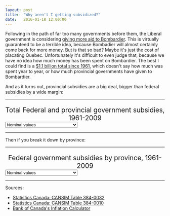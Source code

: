 ```yaml
---
layout: post
title:  "Why aren't I getting subsidized?"
date:   2016-01-18 12:00:00
---
```


Following in the path of far too many governments before them, the Liberal government is considering [giving more aid to Bombardier](http://www.bloomberg.com/news/articles/2016-01-04/bombardier-an-anchor-for-canada-trudeau-briefing-memo-says). This is virtually guaranteed to be a terrible idea, because Bombadier will almost certainly come back for more money. But is that so bad? Maybe it's just the cost of placating Quebec. Unfortunately it's difficult to even judge that, because we have no idea how much money has been spent on Bombardier. The best I could find is a [$1.1 billion total since 1961](http://www.huffingtonpost.ca/mark-milke/bombardier-corporate-welfare-trap_b_4705751.html), which doesn't say how much was spent year to year, or how much provincial governments have given to Bombardier.

And as it turns out, provincial subsidies are a big deal, bigger than federal subsidies by a wide margin:

* * *

<div id="subsdTip" class="hidden">
  <p id="tipTop"><span id="tipTitle"></span></p>
  <p class="tipInfo"><span id="tipText1"></span></p>
  <p class="tipInfo"><span id="tipText2"></span></p>
</div>
<p class="subsdTitle">Total Federal and provincial government subsidies, 1961-2009</p>
<div>
  <select id="substSelect">
    <option value="nominal" selected="selected">Nominal values</option>
    <option value="inflation-adjusted">Adjusted for inflation (2015 dollars)</option>
  </select>
</div>
<div id="subsdChart"></div>

* * *

Then if you break it down by province:

* * *

<p class="subsdTitle">Federal government subsidies by province, 1961-2009</p>
<div>
  <select id="subfdSelect">
    <option value="nominal" selected="selected">Nominal values</option>
    <option value="inflation-adjusted">Adjusted for inflation (2015 dollars)</option>
  </select>
</div>
<div id="subfdChart"></div>

* * *

Sources:

- [Statistics Canada: CANSIM Table 384-0032]()
- [Statistics Canada: CANSIM Table 384-0010]()
- [Bank of Canada's Inflation Calculator](http://www.bankofcanada.ca/rates/related/inflation-calculator/)


<style>

#subsdChart text,
#subfdChart text {
  font-size: 10px;
}

#subsdChart .axis path,
#subsdChart .axis line,
#subfdChart .axis path,
#subfdChart .axis line {
  fill: none;
  stroke: #000;
  shape-rendering: crispEdges;
}

.subsdTitle {
	font-size: 1.5em;
	margin-bottom: 0;
  text-align: center;
}

.subsdSubTitle {
	font-style: italic;
	text-align: center;
}

#subsdChart .x.axis path,
#subfdChart .x.axis path {
  display: none;
}

#subsdChart .line, 
#subfdChart .line {
  fill: none;
  stroke-linecap: "round";
  stroke: #000;
  stroke-width: 1px;
}

#subsdChart .fedLine {
	opacity: 0.5;
}

#subsdChart .provLine {

}

#subsdChart .selectLine {

}

#subsdChart .circle {
	cursor: pointer;
}

#subsdChart .fedCircle {
	fill: #000000;
}

#subsdChart .provRect {
	fill: #FFFFFF;
}

#subsdChart .selected {
	fill: red;
}

/* Tooltip */
.hidden {
  display: none;
}

#subsdTip {
  border: 1px solid black;
  border-radius: 5px;
  background-color: white;
  box-shadow: 2px 2px 2px 3px rgba(0, 0, 0, 0.05);
  position: absolute;
  width: 225px;
  height: auto;
  padding: 10px;
  pointer-events: none;
}

#subsdTip strong {
  font-weight: bold;
}

#subsdTip #tipTop {
  font-size: 16px;
  font-weight: bold;
  margin-bottom: 10px !important;
  text-transform: capitalize;
}

#subsdTip .tipInfo {
  font-size: 12px;
  margin: 0;
}

.hidden {
  display: none;
}

</style>

<script src="https://cdnjs.cloudflare.com/ajax/libs/queue-async/1.0.7/queue.min.js"></script>

<script>

var coordinates = [0, 0];
var body = d3.select("body")
    .on("mousemove", function() {
      coordinates = d3.mouse(this);
    })
    .on("mousedown", function() {
      coordinates = d3.mouse(this);
    });

/*
*	Total Federal & Provincial subsidies
*/

subsdChart();
subfdChart();

function subsdChart() {

	var margin = {top: 20, right: 20, bottom: 30, left: 50},
	    width = 740 - margin.left - margin.right,
	    height = 300 - margin.top - margin.bottom;

	var parseDate = d3.time.format("%Y").parse;

	var format = d3.format(",.0");

	var dataColours = ["#FF0000", "#808080"];

	var x = d3.time.scale()
	    .range([0, width]);

	var y = d3.scale.linear()
	    .range([height, 0]);

	var xAxis = d3.svg.axis()
	    .scale(x)
	    .orient("bottom");

	var yAxis = d3.svg.axis()
	    .scale(y)
	    .orient("left");

	var selectedOpt = "nominal";

	var lineStart = d3.svg.line()
	  .x(function(d) { return x(d.year); })
	  .y(function(d) { return y(0); });

  var nominalLine = d3.svg.line()
	  .x(function(d) { return x(d.year); })
	  .y(function(d) { return y(d.nominal); });

  var infLine = d3.svg.line()
	  .x(function(d) { return x(d.year); })
	  .y(function(d) { return y(d["inflation-adjusted"]); });

	var svg = d3.select("#subsdChart").append("svg")
	    .attr("width", width + margin.left + margin.right)
	    .attr("height", height + margin.top + margin.bottom)
	  .append("g")
	    .attr("transform", "translate(" + margin.left + "," + margin.top + ")");

	d3.csv("{{ site.baseurl }}/data/2016/01/subsd_can.csv", type, function(error, data) {
	  if (error) throw error;

	  x.domain(d3.extent(data, function(d) { return d.year; }));
	  y.domain(d3.extent(data, function(d) { return d.nominal; }));

	  var nestData = d3.nest()
	  	.key(function(d) { return d.government; })
	  	.entries(data);

	  var subsd = svg.selectAll(".subsd")
	      .data(nestData)
	    .enter().append("g")
	      .attr("class", "subsd");

    var lines = subsd.append("path")
      .attr("class", function(d) {
      	if (d.key === "federal") {
      		return "line fedLine";
      	} else {
      		return "line provLine";
      	}
      	return "line";
      })
      .attr("d", function(d) { return lineStart(d.values); });

		lines.transition()
			.duration(1000)
			.attr("d", function(d) { return nominalLine(d.values); });

		var circleGroup = subsd.append("g")
			.attr("class", "circle-group");

		var circles = circleGroup.selectAll("circles")
			.data(function(d) { return d.values; })
			.enter()
			.append("circle")
			.attr("class", function(d) {
				if (d.government === "federal") {
					return "circle fedCircle";
				} else {
					return "circle provRect";
				}
			})
			.attr("cx", function(d) {  return x(d.year); })
			.attr("cy", function(d) { return y(1); })
			.attr("r", 2)
			.on("mouseover", function(d) { 
				showTooltip(d);
				d3.select(this).classed("selected", true);
			})
			.on("mouseout", function(d) { 
				d3.select("#subsdTip").classed("hidden", true); 
				d3.select(this).classed("selected", false);
			});

		circles.transition()
			.duration(1000)
			.attr("cy", function(d) { return y(d.nominal); });

	  svg.append("g")
	      .attr("class", "x axis")
	      .attr("transform", "translate(0," + height + ")")
	      .call(xAxis);

	  var yAxisLine = svg.append("g")
	      .attr("class", "y axis")
	      .call(yAxis);

	  var yAxisLabel = yAxisLine.append("text")
	      .attr("transform", "rotate(-90)")
	      .attr("y", 6)
	      .attr("dy", ".71em")
	      .style("text-anchor", "end")
	      .text("Million dollars");

		function showTooltip(d) {
			var xPos = coordinates[0] + 15;
        if (x(d.year) > width / 2) {
          xPos = coordinates[0] - 250;
        }
        var yPos = coordinates[1];
        d3.select("#subsdTip")
          .style("left", xPos + "px")
          .style("top", yPos + "px");

				d3.select("#subsdTip")
          .select("#tipTitle").text(d.government + " subsidies – " + d.year.getFullYear());
        if (selectedOpt === "nominal") {
        	d3.select("#subsdTip")
          	.select("#tipText1")
          	.text("$" + format(d.nominal) + " million dollars");
        } else {
        	d3.select("#subsdTip")
          	.select("#tipText1")
          	.text("$" + d["inflation-adjusted"] + " million dollars");
        }
        d3.select("#subsdTip")
          .select("#tipText2").text(d.source);

        d3.select("#subsdTip").classed("hidden", false);
		}

	  d3.select("#substSelect")
			.on("change", selected);

		function selected() {
			selectedOpt = this.options[this.selectedIndex].value;
			y.domain(d3.extent(data, function(d) { return d[selectedOpt]; }));
			svg.select(".y")
				.transition().duration(1500).ease("sin-in-out")
				.call(yAxis);

			if (selectedOpt === "nominal") {
				lines.transition()
					.duration(1000)
					.attr("d", function(d) { return nominalLine(d.values); });
				circles.transition()
					.duration(1000)
					.attr("cy", function(d) { return y(d.nominal); });
			} else {
				lines.transition()
					.duration(1000)
					.attr("d", function(d) { return infLine(d.values); });
				circles.transition()
					.duration(1000)
					.attr("cy", function(d) { return y(d["inflation-adjusted"]); });
			}
		}
	});

	function type(d) {
		d.year = parseDate(d.year);
		d.nominal = +d.nominal;
		d["inflation-adjusted"] = +d["inflation-adjusted"];

    return d;
	}

}

/*
*
* Federal subsidies by province
*
*/

function subfdChart() {

	var margin = {top: 20, right: 20, bottom: 30, left: 50},
	    width = 740 - margin.left - margin.right,
	    height = 300 - margin.top - margin.bottom;

	var parseDate = d3.time.format("%Y").parse;

	var format = d3.format(",.0");

	var dataColours = ["#FF0000", "#808080"];

	var x = d3.time.scale()
	    .range([0, width]);

	var y = d3.scale.linear()
	    .range([height, 0]);

	var xAxis = d3.svg.axis()
	    .scale(x)
	    .orient("bottom");

	var yAxis = d3.svg.axis()
	    .scale(y)
	    .orient("left");

	var selectedOpt = "nominal";

	var lineStart = d3.svg.line()
	  .x(function(d) { return x(d.year); })
	  .y(function(d) { return y(0); });

  var nominalLine = d3.svg.line()
	  .x(function(d) { return x(d.year); })
	  .y(function(d) { return y(d.nominal); });

  var infLine = d3.svg.line()
	  .x(function(d) { return x(d.year); })
	  .y(function(d) { return y(d["inflation-adjusted"]); });

	var svg = d3.select("#subfdChart").append("svg")
	    .attr("width", width + margin.left + margin.right)
	    .attr("height", height + margin.top + margin.bottom)
	  .append("g")
	    .attr("transform", "translate(" + margin.left + "," + margin.top + ")");

	d3.csv("{{ site.baseurl }}/data/2016/01/subsd_fed.csv", type, function(error, data) {
	  if (error) throw error;

	  x.domain(d3.extent(data, function(d) { return d.year; }));
	  y.domain(d3.extent(data, function(d) { return d.nominal; }));

	  var nestData = d3.nest()
	  	.key(function(d) { return d.government; })
	  	.entries(data);

	  var subsd = svg.selectAll(".subsd")
	      .data(nestData)
	    .enter().append("g")
	      .attr("class", "subsd");

    var lines = subsd.append("path")
      .attr("class", function(d) {
      	if (d.key === "federal") {
      		return "line fedLine";
      	} else {
      		return "line provLine";
      	}
      	return "line";
      })
      .attr("d", function(d) { return lineStart(d.values); });

		lines.transition()
			.duration(1000)
			.attr("d", function(d) { return nominalLine(d.values); });

		var circleGroup = subsd.append("g")
			.attr("class", "circle-group");

		var circles = circleGroup.selectAll("circles")
			.data(function(d) { return d.values; })
			.enter()
			.append("circle")
			.attr("class", function(d) {
				if (d.government === "federal") {
					return "circle fedCircle";
				} else {
					return "circle provRect";
				}
			})
			.attr("cx", function(d) {  return x(d.year); })
			.attr("cy", function(d) { return y(1); })
			.attr("r", 2)
			.on("mouseover", function(d) { 
				showTooltip(d);
				d3.select(this).classed("selected", true);
			})
			.on("mouseout", function(d) { 
				d3.select("#subsdTip").classed("hidden", true); 
				d3.select(this).classed("selected", false);
			});

		circles.transition()
			.duration(1000)
			.attr("cy", function(d) { return y(d.nominal); });

	  svg.append("g")
	      .attr("class", "x axis")
	      .attr("transform", "translate(0," + height + ")")
	      .call(xAxis);

	  var yAxisLine = svg.append("g")
	      .attr("class", "y axis")
	      .call(yAxis);

	  var yAxisLabel = yAxisLine.append("text")
	      .attr("transform", "rotate(-90)")
	      .attr("y", 6)
	      .attr("dy", ".71em")
	      .style("text-anchor", "end")
	      .text("Million dollars");

		function showTooltip(d) {
			var xPos = coordinates[0] + 15;
        if (x(d.year) > width / 2) {
          xPos = coordinates[0] - 250;
        }
        var yPos = coordinates[1];
        d3.select("#subsdTip")
          .style("left", xPos + "px")
          .style("top", yPos + "px");

				d3.select("#subsdTip")
          .select("#tipTitle").text(d.government + " subsidies – " + d.year.getFullYear());
        if (selectedOpt === "nominal") {
        	d3.select("#subsdTip")
          	.select("#tipText1")
          	.text("$" + format(d.nominal) + " million dollars");
        } else {
        	d3.select("#subsdTip")
          	.select("#tipText1")
          	.text("$" + d["inflation-adjusted"] + " million dollars");
        }
        d3.select("#subsdTip")
          .select("#tipText2").text(d.source);

        d3.select("#subsdTip").classed("hidden", false);
		}

	  d3.select("#subfdSelect")
			.on("change", selected);

		function selected() {
			selectedOpt = this.options[this.selectedIndex].value;
			y.domain(d3.extent(data, function(d) { return d[selectedOpt]; }));
			console.log(y.domain());
			svg.select(".y")
				.transition().duration(1500).ease("sin-in-out")
				.call(yAxis);

			if (selectedOpt === "nominal") {
				lines.transition()
					.duration(1000)
					.attr("d", function(d) { return nominalLine(d.values); });
				circles.transition()
					.duration(1000)
					.attr("cy", function(d) { return y(d.nominal); });
			} else {
				lines.transition()
					.duration(1000)
					.attr("d", function(d) { return infLine(d.values); });
				circles.transition()
					.duration(1000)
					.attr("cy", function(d) { return y(d["inflation-adjusted"]); });
			}
		}
	});

	function type(d) {
		d.year = parseDate(d.year);
		d.nominal = +d.nominal;
		d["inflation-adjusted"] = +d["inflation-adjusted"];

    return d;
	}
 
}

</script>